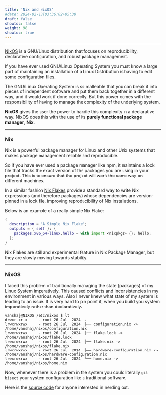 ```yaml
---
title: 'Nix and NixOS'
#date: 2024-02-10T03:36:02+05:30
draft: false
showtoc: false
weight: 98
showtoc: true
---
```

---

[NixOS](https://nixos.org/) is a GNU/Linux distribution that focuses on
reproducibility, declarative configuration, and robust package management.

If you have ever used GNU/Linux Operating System you must know a large part of
maintaining an installation of a Linux Distribution is having to edit some
configuration files.

The GNU/Linux Operating System is so malleable that you can break it into
pieces of independent software and put them back together in a different way,
and it would work if done correctly. But this power comes with the
responsibility of having to manage the complexity of the underlying system.

**NixOS** gives the user the power to handle this complexity in a declarative
way. NixOS does this with the use of its **purely functional package manager**,
**Nix**.

---
### Nix
Nix is a powerful package manager for Linux and other Unix systems that makes
package management reliable and reproducible.

So if you have ever used a package manager like npm, it maintains a lock file
that tracks the exact version of the packages you are using in your project.
This is to ensure that the project will work the same way on different
machines.

In a similar fashion [Nix Flakes](https://nixos.wiki/wiki/flakes) provide a
standard way to write Nix expressions (and therefore packages) whose
dependencies are version-pinned in a lock file, improving reproducibility of
Nix installations.

Below is an example of a really simple Nix Flake:
``` nix
{
  description = "A Simple Nix Flake";
  outputs = { self }: {
    packages.x86_64-linux.hello = with import <nixpkgs> {}; hello;
  };
}
```

Nix Flakes are still and experimental feature in Nix Package Manager, but they
are slowly moving towards stability.

---
### NixOS

I faced this problem of traditionally managing the state (packages) of my Linux
System imperatively. This caused conflicts and inconsistencies in my
environment in various ways. Also I never knew what state of my system is
leading to an issue. It is very hard to pin point it, when you build you system
imperatively rather than declaratively.

``` shell
vanshaj@NIXOS /etc/nixos $ lt
drwxr-xr-x     - root 26 Jul  2024  .
lrwxrwxrwx     - root 26 Jul  2024  ├── configuration.nix -> /home/vanshaj/nixos/configuration.nix
lrwxrwxrwx     - root 26 Jul  2024  ├── flake.lock -> /home/vanshaj/nixos/flake.lock
lrwxrwxrwx     - root 26 Jul  2024  ├── flake.nix -> /home/vanshaj/nixos/flake.nix
lrwxrwxrwx     - root 26 Jul  2024  ├── hardware-configuration.nix -> /home/vanshaj/nixos/hardware-configuration.nix
lrwxrwxrwx     - root 26 Jul  2024  └── home.nix -> /home/vanshaj/nixos/home.nix
```

Now, whenever there is a problem in the system you could literally `git bisect`
your system configuration like a traditional software.

Here is the [source code](https://github.com/VanshajSaxena/nixos-config) for anyone interested in nerding out.

